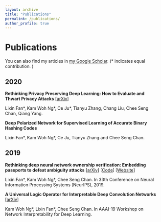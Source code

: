 ```yaml
---
layout: archive
title: "Publications"
permalink: /publications/
author_profile: true
---
```


Publications
======
You can also find my articles in [my Google Scholar](https://scholar.google.com/citations?user=HxEQkLoAAAAJ&hl=en).
(* indicates equal contribution. )

2020
------
**Rethinking Privacy Preserving Deep Learning: How to Evaluate and Thwart Privacy Attacks** \[[arXiv](https://arxiv.org/abs/2006.11601)\]

Lixin Fan*, Kam Woh Ng*, Ce Ju*, Tianyu Zhang, Chang Liu, Chee Seng Chan, Qiang Yang.

**Deep Polarized Network for Supervised Learning of Accurate Binary Hashing Codes**

Lixin Fan*, Kam Woh Ng*, Ce Ju, Tianyu Zhang and Chee Seng Chan.

2019
------
**Rethinking deep neural network ownership verification: Embedding passports to defeat ambiguity attacks** \[[arXiv](https://arxiv.org/abs/1909.07830)\] \[[Code](https://github.com/kamwoh/DeepIPR)\] \[[Website](https://kamwoh.github.io/DeepIPR/)\]

Lixin Fan*, Kam Woh Ng*, Chee Seng Chan. In 33th Conference on Neural Information Processing Systems (NeurIPS), 2019.


**A Universal Logic Operator for Interpretable Deep Convolution Networks** \[[arXiv](https://arxiv.org/abs/1901.08551)\]

Kam Woh Ng*, Lixin Fan*, Chee Seng Chan. In AAAI-19 Workshop on Network Interpretability for Deep Learning.
